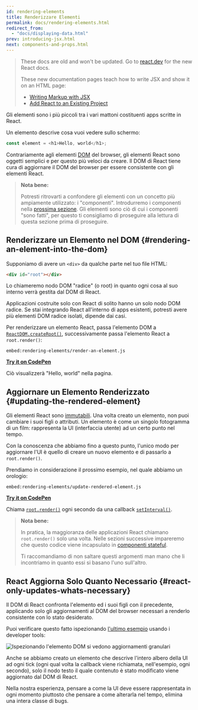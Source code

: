 ```yaml
---
id: rendering-elements
title: Renderizzare Elementi
permalink: docs/rendering-elements.html
redirect_from:
  - "docs/displaying-data.html"
prev: introducing-jsx.html
next: components-and-props.html
---
```


<div class="scary">

>
> These docs are old and won't be updated. Go to [react.dev](https://react.dev/) for the new React docs.
>
> These new documentation pages teach how to write JSX and show it on an HTML page:
>
> - [Writing Markup with JSX](https://react.dev/learn/writing-markup-with-jsx)
> - [Add React to an Existing Project](https://react.dev/learn/add-react-to-an-existing-project#step-2-render-react-components-anywhere-on-the-page)

</div>

Gli elementi sono i più piccoli tra i vari mattoni costituenti apps scritte in React.

Un elemento descrive cosa vuoi vedere sullo schermo:

```js
const element = <h1>Hello, world</h1>;
```

Contrariamente agli elementi [DOM](https://developer.mozilla.org/it/docs/Web/API/Document_Object_Model) del browser, gli elementi React sono oggetti semplici e per questo più veloci da creare. Il DOM di React tiene cura di aggiornare il DOM del browser per essere consistente con gli elementi React.

>**Nota bene:**
>
>Potresti ritrovarti a confondere gli elementi con un concetto più ampiamente utilizzato: i "componenti". Introdurremo i componenti nella [prossima sezione](/docs/components-and-props.html). Gli elementi sono ciò di cui i componenti "sono fatti", per questo ti consigliamo di proseguire alla lettura di questa sezione prima di proseguire.

## Renderizzare un Elemento nel DOM {#rendering-an-element-into-the-dom}

Supponiamo di avere un `<div>` da qualche parte nel tuo file HTML:

```html
<div id="root"></div>
```

Lo chiameremo nodo DOM "radice" (o root) in quanto ogni cosa al suo interno verrà gestita dal DOM di React.

Applicazioni costruite solo con React di solito hanno un solo nodo DOM radice. Se stai integrando React all'interno di apps esistenti, potresti avere più elementi DOM radice isolati, dipende dai casi.

Per renderizzare un elemento React, passa l'elemento DOM a  [`ReactDOM.createRoot()`](/docs/react-dom-client.html#createroot), successivamente passa l'elemento React a `root.render()`:

`embed:rendering-elements/render-an-element.js`

**[Try it on CodePen](https://codepen.io/gaearon/pen/ZpvBNJ?editors=1010)**

Ciò visualizzerà "Hello, world" nella pagina.

## Aggiornare un Elemento Renderizzato {#updating-the-rendered-element}

Gli elementi React sono [immutabili](https://en.wikipedia.org/wiki/Immutable_object). Una volta creato un elemento, non puoi cambiare i suoi figli o attributi. Un elemento è come un singolo fotogramma di un film: rappresenta la UI (interfaccia utente) ad un certo punto nel tempo.

Con la conoscenza che abbiamo fino a questo punto, l'unico modo per aggiornare l'UI è quello di creare un nuovo elemento e di passarlo a `root.render()`.

Prendiamo in considerazione il prossimo esempio, nel quale abbiamo un orologio:

`embed:rendering-elements/update-rendered-element.js`

**[Try it on CodePen](https://codepen.io/gaearon/pen/gwoJZk?editors=1010)**

Chiama [`root.render()`](/docs/react-dom.html#render) ogni secondo da una callback [`setInterval()`](https://developer.mozilla.org/en-US/docs/Web/API/WindowTimers/setInterval).

>**Nota bene:**
>
>In pratica, la maggioranza delle applicazioni React chiamano `root.render()` solo una volta. Nelle sezioni successive impareremo che questo codice viene incapsulato in [componenti stateful](/docs/state-and-lifecycle.html).
>
>Ti raccomandiamo di non saltare questi argomenti man mano che li incontriamo in quanto essi si basano l'uno sull'altro.

## React Aggiorna Solo Quanto Necessario {#react-only-updates-whats-necessary}

Il DOM di React confronta l'elemento ed i suoi figli con il precedente, applicando solo gli aggiornamenti al DOM del browser necessari a renderlo consistente con lo stato desiderato.

Puoi verificare questo fatto ispezionando [l'ultimo esempio](https://codepen.io/gaearon/pen/gwoJZk?editors=1010) usando i developer tools:

![Ispezionando l'elemento DOM si vedono aggiornamenti granulari](../images/docs/granular-dom-updates.gif)

Anche se abbiamo creato un elemento che descrive l'intero albero della UI ad ogni tick (ogni qual volta la callback viene richiamata, nell'esempio, ogni secondo), solo il nodo testo il quale contenuto è stato modificato viene aggiornato dal DOM di React.

Nella nostra esperienza, pensare a come la UI deve essere rappresentata in ogni momento piuttosto che pensare a come alterarla nel tempo, elimina una intera classe di bugs.

